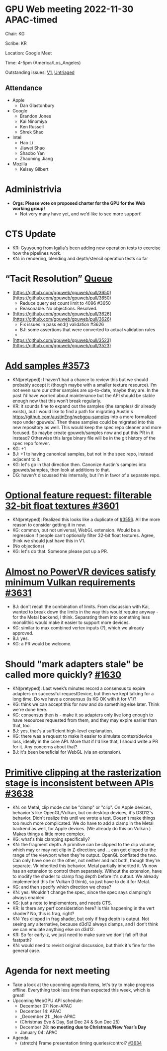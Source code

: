 


# GPU Web meeting 2022-11-30 APAC-timed

Chair: KG

Scribe: KR

Location: Google Meet

Time: 4-5pm (America/Los_Angeles)

Outstanding issues: [V1](https://github.com/gpuweb/gpuweb/issues?q=is%3Aopen+-label%3Awgsl+-label%3Aeditorial+milestone%3AV1.0), [Untriaged](https://github.com/gpuweb/gpuweb/issues?q=is%3Aopen+-label%3Awgsl+-label%3Aeditorial+no%3Amilestone)


## Attendance



* Apple
    * Dan Glastonbury
* Google
    * Brandon Jones
    * Kai Ninomiya
    * Ken Russell
    * Shrek Shao
* Intel
    * Hao Li
    * Jiawei Shao
    * Shaobo Yan
    * Zhaoming Jiang
* Mozilla
    * Kelsey Gilbert


# Administrivia



* **Orgs: Please vote on proposed charter for the GPU for the Web working group!**
    * Not very many have yet, and we’d like to see more support!


# CTS Update



* KR: Gyuyoung from Igalia's been adding new operation tests to exercise how the pipelines work.
* KN: in rendering, blending and depth/stencil operation tests so far


# “Tacit Resolution” [Queue](https://github.com/gpuweb/gpuweb/issues?q=label%3A%22tacit+resolution+queue%22)



* [https://github.com/gpuweb/gpuweb/pull/3650](https://github.com/gpuweb/gpuweb/pull/3650) 
    * Reduce query set count limit to 4096 #3650
    * Reasonable. No objections. Resolved.
* [https://github.com/gpuweb/gpuweb/pull/3626](https://github.com/gpuweb/gpuweb/pull/3626) 
    * Fix issues in pass end() validation #3626
    * BJ: some assertions that were converted to actual validation rules
    * 
* [https://github.com/gpuweb/gpuweb/pull/3523](https://github.com/gpuweb/gpuweb/pull/3523) 


# [Add samples #3573](https://github.com/gpuweb/gpuweb/pull/3573)



* KN(pretyped): I haven’t had a chance to review this but we should probably accept it (though maybe with a smaller texture resource). I’m not even sure our other samples are up-to-date, maybe they are. In the past I’d have worried about maintenance but the API should be stable enough now that this won’t break regularly.
* KR: it sounds fine to expand out the samples (the samples/ dir already exists), but I would like to find a path for migrating Austin's https://github.com/austinEng/webgpu-samples into a more formalized repo under gpuweb/. Then these samples could be migrated into this new repository as well. This would keep the spec repo cleaner and more focused. So maybe create gpuweb/samples now and put this PR in it instead? Otherwise this large binary file will be in the git history of the spec repo forever.
* KG: +1
* BJ: +1 to having canonical samples, but not in the spec repo, instead adjacent to it.
* KG: let's go in that direction then. Canonize Austin's samples into gpuweb/samples, then look at additions to that.
* DG: haven't discussed this internally, but I'm in favor of a separate repo.


# [Optional feature request: filterable 32-bit float textures #3601](https://github.com/gpuweb/gpuweb/issues/3601)



* KN(pretyped): Realized this looks like a duplicate of [#3556](https://github.com/gpuweb/gpuweb/issues/3556). All the more reason to consider getting it in now.
* KG: common, but not universal, WebGL extension. Would be a regression if people can't optionally filter 32-bit float textures. Agree, think we should just have this in V1.
* (No objections)
* KG: let's do that. Someone please put up a PR.


# [Almost no PowerVR devices satisfy minimum Vulkan requirements #3631](https://github.com/gpuweb/gpuweb/issues/3631)



* BJ: don't recall the combination of limits. From discussion with Kai, wanted to break down the limits in the way this would require anyway - for the Metal backend, I think. Separating them into something less monolithic would make it easier to support more devices.
* KG: similar to max combined vertex inputs (?), which we already approved.
* BJ: yes.
* KG: a PR would be welcome.


# Should "mark adapters stale" be called more quickly? [#1630](https://github.com/gpuweb/gpuweb/issues/1630)



* KN(pretyped): Last week’s minutes record a consensus to expire adapters on successful requestDevice, but then we kept talking for a long time. Do we have a consensus (is KG OK with it for V1)?
* KG: think we can accept this for now and do something else later. Think we're done here.
* KG: consensus then is - make it so adapters only live long enough to have resources requested from them, and they may expire earlier than that, too.
* BJ: yes, that's a sufficient high-level explanation.
* KG: there was a request to make it easier to simulate context/device loss, ideally in the core API. More that if I'd like that, I should write a PR for it. Any concerns about that?
* BJ: it's been beneficial for WebGL (via an extension).


# [Primitive clipping at the rasterization stage is inconsistent between APIs #3638](https://github.com/gpuweb/gpuweb/issues/3638)



* KN: on Metal, clip mode can be "clamp" or "clip". On Apple devices, behavior's like OpenGL/Vulkan, but on desktop devices, it's D3D12's behavior. Didn't realize this until we wrote a test. Doesn't make things too much more complicated. We do have to add a clamp in the Metal backend as well, for Apple devices. (We already do this on Vulkan.) Makes things a little more complex.
* KG: what's this clamping specifically?
* KN: the fragment depth. A primitive can be clipped to the clip volume, which may or may not clip in Z-direction; and … can get clipped to the range of the viewport when they're output. OpenGL conflated the two. Can only have one or the other, not neither and not both, though they're separate. Vk inherited this behavior. Metal partially inherited it. Vk now has an extension to control them separately. Without the extension, have to modify the shader to clamp frag depth before it's output. We already implemented this for Vulkan (I think), so just have to do it for Metal.
* KG: and then specify which direction we chose?
* KN: yes. Wouldn't change the spec, since the spec says clamping's always enabled.
* KG: just a note to implementors, and needs CTS.
* KR: Is there any perf consideration here? Is this happening in the vert shader? No, this is frag, right?
* KN: Yes clipped in frag shader, but only if frag depth is output. Not seeing any alternative, because d3d12 always clamps, and I don’t think we can emulate anything else on d3d12.
* KR: So for early-z, we just need to make sure we don’t fall off that fastpath?
* KN: would need to revisit original discussion, but think it's fine for the general case.


# Agenda for next meeting



* Take a look at the upcoming agenda items, let's try to make progress offline. Everything took less time than expected this week, which is great!
* Upcoming WebGPU API schedule:
    * December 07: Non-APAC
    * December 14: APAC
    * _December 21: _Non-APAC
    * (Christmas Eve & Day, Sat Dec 24 & Sun Dec 25)
    * December 28: **no meeting due to Christmas/New Year’s Day**
    * January 04: APAC
* Agenda
    * (stretch) Frame presentation timing queries/control? [#3634](https://github.com/gpuweb/gpuweb/discussions/3634)